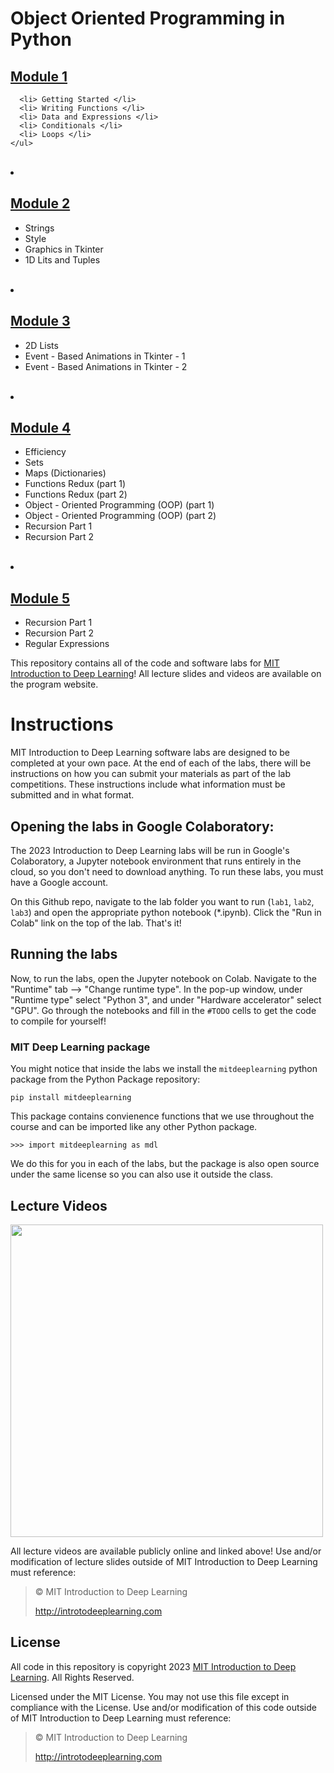 # Object Oriented Programming in Python

## [Module 1](./Modules/Module1/README.md")
      <li> Getting Started </li>
      <li> Writing Functions </li>
      <li> Data and Expressions </li>
      <li> Conditionals </li>
      <li> Loops </li>
    </ul> 
  </li>
  <br>
  <li><h2><a href="./Modules/Module2/README.md">Module 2 </a></h2>
    <ul>
      <li> Strings </li>
      <li> Style </li>
      <li> Graphics in Tkinter </li>
      <li> 1D Lits and Tuples </li>
    </ul> 
  </li>
  <br>
  <li><h2><a href="./Modules/Module3/README.md">Module 3 </a></h2>
    <ul>
      <li> 2D Lists </li>
      <li> Event - Based Animations in Tkinter - 1 </li>
      <li> Event - Based Animations in Tkinter - 2 </li>
    </ul> 
  </li>
  <br>
  <li><h2><a href="./Modules/Module4/README.md">Module 4 </a></h2>
    <ul>
      <li> Efficiency </li>
      <li> Sets </li>
      <li> Maps (Dictionaries) </li>
      <li> Functions Redux (part 1) </li>
      <li> Functions Redux (part 2) </li>
      <li> Object - Oriented Programming (OOP) (part 1) </li>
      <li> Object - Oriented Programming (OOP) (part 2) </li>
      <li> Recursion Part 1 </li>
      <li> Recursion Part 2 </li>
    </ul> 
  </li>
  <br>
  <li><h2><a href="./Modules/Module5/README.md"> Module 5 </a></h2>
    <ul>
      <li> Recursion Part 1 </li>
      <li> Recursion Part 2 </li>
      <li> Regular Expressions </li>
    </ul> 
  </li>
</ul>



This repository contains all of the code and software labs for [MIT Introduction to Deep Learning](http://introtodeeplearning.com)! All lecture slides and videos are available on the program website.

# Instructions
MIT Introduction to Deep Learning software labs are designed to be completed at your own pace. At the end of each of the labs, there will be instructions on how you can submit your materials as part of the lab competitions. These instructions include what information must be submitted and in what format.

## Opening the labs in Google Colaboratory:

The 2023 Introduction to Deep Learning labs will be run in Google's Colaboratory, a Jupyter notebook environment that runs entirely in the cloud, so you don't need to download anything. To run these labs, you must have a Google account.

On this Github repo, navigate to the lab folder you want to run (`lab1`, `lab2`, `lab3`) and open the appropriate python notebook (\*.ipynb). Click the "Run in Colab" link on the top of the lab. That's it!

## Running the labs
Now, to run the labs, open the Jupyter notebook on Colab. Navigate to the "Runtime" tab --> "Change runtime type". In the pop-up window, under "Runtime type" select "Python 3", and under "Hardware accelerator" select "GPU". Go through the notebooks and fill in the `#TODO` cells to get the code to compile for yourself!


### MIT Deep Learning package
You might notice that inside the labs we install the `mitdeeplearning` python package from the Python Package repository:

`pip install mitdeeplearning`

This package contains convienence functions that we use throughout the course and can be imported like any other Python package.

`>>> import mitdeeplearning as mdl`

We do this for you in each of the labs, but the package is also open source under the same license so you can also use it outside the class.

## Lecture Videos

[<img src="assets/video_play.png" width="500">](https://www.youtube.com/watch?v=njKP3FqW3Sk&list=PLtBw6njQRU-rwp5__7C0oIVt26ZgjG9NI&index=1)

All lecture videos are available publicly online and linked above! Use and/or modification of lecture slides outside of MIT Introduction to Deep Learning must reference:

> © MIT Introduction to Deep Learning
>
> http://introtodeeplearning.com

## License
All code in this repository is copyright 2023 [MIT Introduction to Deep Learning](http://introtodeeplearning.com). All Rights Reserved.

Licensed under the MIT License. You may not use this file except in compliance with the License. Use and/or modification of this code outside of MIT Introduction to Deep Learning must reference:

> © MIT Introduction to Deep Learning
>
> http://introtodeeplearning.com
